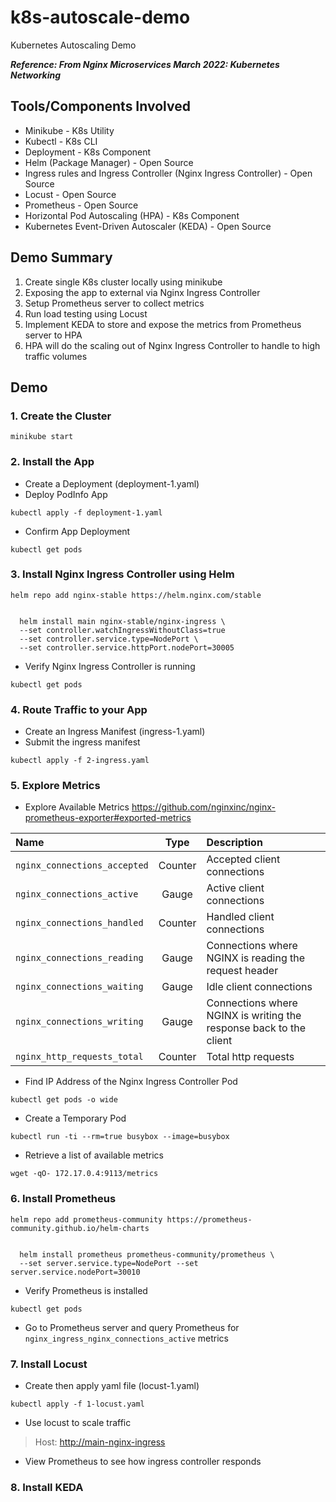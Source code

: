 # k8s-autoscale-demo

Kubernetes Autoscaling Demo

***Reference: From Nginx Microservices March 2022: Kubernetes Networking***

## Tools/Components Involved

- Minikube - K8s Utility
- Kubectl - K8s CLI
- Deployment - K8s Component
- Helm (Package Manager) - Open Source
- Ingress rules and Ingress Controller (Nginx Ingress Controller) - Open Source
- Locust - Open Source
- Prometheus - Open Source
- Horizontal Pod Autoscaling (HPA) - K8s Component
- Kubernetes Event-Driven Autoscaler (KEDA) - Open Source

## Demo Summary

1. Create single K8s cluster locally using minikube
2. Exposing the app to external via Nginx Ingress Controller
3. Setup Prometheus server to collect metrics
4. Run load testing using Locust
5. Implement KEDA to store and expose the metrics from Prometheus server to HPA
6. HPA will do the scaling out of Nginx Ingress Controller to handle to high traffic volumes

## Demo

### 1. Create the Cluster

``` minikube start ```

### 2. Install the App

- Create a Deployment (deployment-1.yaml)
- Deploy PodInfo App

``` kubectl apply -f deployment-1.yaml ```

- Confirm App Deployment

``` kubectl get pods ```

### 3. Install Nginx Ingress Controller using Helm

``` helm repo add nginx-stable https://helm.nginx.com/stable ```

```

  helm install main nginx-stable/nginx-ingress \
  --set controller.watchIngressWithoutClass=true
  --set controller.service.type=NodePort \
  --set controller.service.httpPort.nodePort=30005 

```

- Verify Nginx Ingress Controller is running

``` kubectl get pods ```

### 4. Route Traffic to your App

- Create an Ingress Manifest (ingress-1.yaml)
- Submit the ingress manifest

``` kubectl apply -f 2-ingress.yaml ```

### 5. Explore Metrics

- Explore Available Metrics <https://github.com/nginxinc/nginx-prometheus-exporter#exported-metrics> 

| Name                         | Type    | Description                           |
| :---                         | :---:   | :---                                  |
|`nginx_connections_accepted`  | Counter | Accepted client connections           |
|`nginx_connections_active`    | Gauge   | Active client connections             |
|`nginx_connections_handled`   | Counter | Handled client connections            |
|`nginx_connections_reading`   | Gauge   | Connections where NGINX is reading the request header |
|`nginx_connections_waiting`   | Gauge   | Idle client connections               |
|`nginx_connections_writing`   | Gauge   | Connections where NGINX is writing the response back to the client |
|`nginx_http_requests_total`   | Counter | Total http requests                   |

- Find IP Address of the Nginx Ingress Controller Pod

``` kubectl get pods -o wide ```

- Create a Temporary Pod

``` kubectl run -ti --rm=true busybox --image=busybox ```

- Retrieve a list of available metrics

``` wget -qO- 172.17.0.4:9113/metrics ```

### 6. Install Prometheus

``` helm repo add prometheus-community https://prometheus-community.github.io/helm-charts ```

```

  helm install prometheus prometheus-community/prometheus \
  --set server.service.type=NodePort --set server.service.nodePort=30010

```

- Verify Prometheus is installed

``` kubectl get pods ```

- Go to Prometheus server and query Prometheus for `nginx_ingress_nginx_connections_active` metrics

### 7. Install Locust

- Create then apply yaml file (locust-1.yaml)

``` kubectl apply -f 1-locust.yaml ```

- Use locust to scale traffic

> Host: <http://main-nginx-ingress>

- View Prometheus to see how ingress controller responds

### 8. Install KEDA


